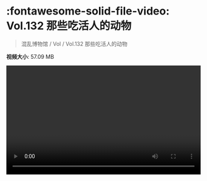 # :fontawesome-solid-file-video: Vol.132 那些吃活人的动物

> 混乱博物馆 / Vol / Vol.132 那些吃活人的动物

**视频大小**: 57.09 MB

<video id="V-2184d21741ddcc7b1ccdf2dbe9ba6718" width="512" height="288" preload="none" playsinline webkit-playsinline></video>